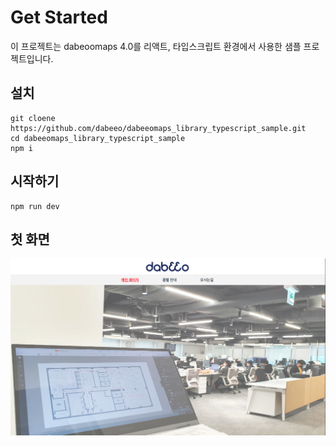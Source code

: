 # Get Started
이 프로젝트는 dabeoomaps 4.0를 리액트, 타입스크립트 환경에서 사용한 샘플 프로젝트입니다.

## 설치
```
git cloene https://github.com/dabeeo/dabeeomaps_library_typescript_sample.git
cd dabeeomaps_library_typescript_sample
npm i
```

## 시작하기
```
npm run dev
```

## 첫 화면
![First_Snapshot](./first_snapshot.png)